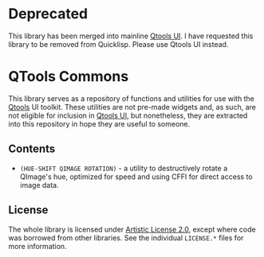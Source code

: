 # Deprecated

This library has been merged into mainline [Qtools UI](https://github.com/Shinmera/qtools-ui). I have requested this library to be removed from Quicklisp.  Please use Qtools UI instead.

# QTools Commons

This library serves as a repository of functions and utilities for use with the [Qtools](https://github.com/Shinmera/qtools) UI toolkit. These utilities are not pre-made widgets and, as such, are not eligible for inclusion in [Qtools UI](https://github.com/Shinmera/qtools-ui), but nonetheless, they are extracted into this repository in hope they are useful to someone.

## Contents

* `(HUE-SHIFT QIMAGE ROTATION)` - a utility to destructively rotate a QImage's hue, optimized for speed and using CFFI for direct access to image data.

## License

The whole library is licensed under [Artistic License 2.0](LICENSE), except where code was borrowed from other libraries. See the individual `LICENSE.*` files for more information.
